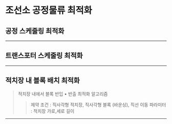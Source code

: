 # 조선소 공정물류 최적화

## 공정 스케줄링 최적화



------------

## 트랜스포터 스케줄링 최적화



------------

## 적치장 내 블록 배치 최적화
> 적치장 내에서 블록 반입 • 반출 최적화 알고리즘
> > 제약 조건 : 직사각형 적치장, 직사각형 블록 (바운싱), 직선 이동
> > 파라미터 : 적치장 가로,세로 길이


------------
